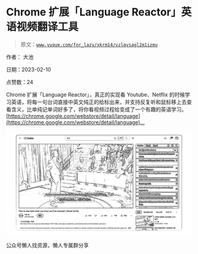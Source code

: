 # Chrome 扩展「Language Reactor」英语视频翻译工具

> 原文：[`www.yuque.com/for_lazy/xkrm14/vzlqvsagl2m1izmu`](https://www.yuque.com/for_lazy/xkrm14/vzlqvsagl2m1izmu)



作者： 大池



日期：2023-02-10



点赞数：24



Chrome 扩展「Language Reactor」，真正的实现看 Youtube、Netflix 的时候学习英语，将每一句台词直接中英文纯正的给标出来，并支持反复听和鼠标移上去查看含义，比单纯记单词好多了，将你看视频过程给变成了一个有趣的英语学习。 [[https://chrome.google.com/webstore/detail/language](https://chrome.google.com/webstore/detail/language)... ]([https://chrome.google.com/webstore/detail/language-](https://chrome.google.com/webstore/detail/language-)reactor/hoombieeljmmljlkjmnheibnpciblicm)



![](img/a9e8d90451621fd6681fbcf5872a3310.png)  

公众号懒人找资源，懒人专属群分享

</ne-p>